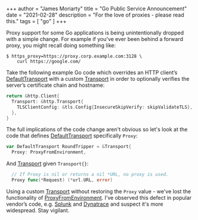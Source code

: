 +++
author = "James Moriarty"
title = "Go Public Service Announcement"
date = "2021-02-28"
description = "For the love of proxies - please read this."
tags = [
  "go"
]
+++

Proxy support for some Go applications is being unintentionally dropped with a simple change. For example if you've ever been behind a forward proxy, you might recall doing something like:

```
$ https_proxy=https://proxy.corp.example.com:3128 \
    curl https://google.com/
```

Take the following example Go code which overrides an HTTP client’s [DefaultTransport](https://golang.org/src/net/http/transport.go) with a custom [Transport](https://golang.org/src/net/http/transport.go) in order to optionally verifies the server’s certificate chain and hostname:

```go
return &http.Client{
  Transport: &http.Transport{
    TLSClientConfig: &tls.Config{InsecureSkipVerify: skipValidateTLS},
  },
}
```

The full implications of the code change aren't obvious so let's look at the code that defines [DefaultTransport](https://golang.org/src/net/http/transport.go) specifically `Proxy`:

```go
var DefaultTransport RoundTripper = &Transport{
  Proxy: ProxyFromEnvironment,
```

And [Transport](https://golang.org/src/net/http/transport.go) given `Transport{}`:

```go
  // If Proxy is nil or returns a nil *URL, no proxy is used.
  Proxy func(*Request) (*url.URL, error)
```

Using a custom [Transport](https://golang.org/src/net/http/transport.go) without restoring the `Proxy` value - we've lost the functionality of [ProxyFromEnvironment](https://golang.org/src/net/http/transport.go?s=16634:16691#L427). I’ve observed this defect in popular vendor’s code, e.g. [Splunk](https://github.com/splunk/terraform-provider-splunk/commit/db4b03158b1bdfff09d911ab3a8ae09bd3bfad98) and [Dynatrace](https://github.com/Dynatrace/dynatrace-oneagent-operator/commit/a7b8d1a93920aaeb4239bc166cd25a184ffb0385#diff-4646a4f3b1c8bd9f12c17882703cd1bebbcc8fe28819157d8be73ee01d33cccdR141) and suspect it's more widespread. Stay vigilant.
